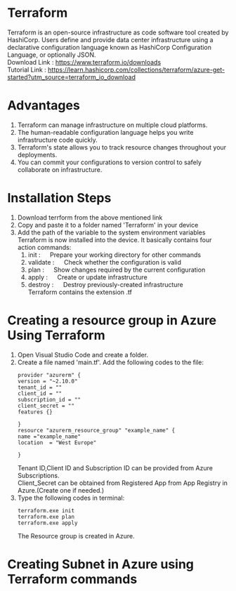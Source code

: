 # Terraform
  Terraform is an open-source infrastructure as code software tool created by HashiCorp. Users define and provide data center infrastructure using a declarative configuration language known as HashiCorp Configuration Language, or optionally JSON.
 <br> Download Link : https://www.terraform.io/downloads 
 <br> Tutorial Link : https://learn.hashicorp.com/collections/terraform/azure-get-started?utm_source=terraform_io_download
 # Advantages
  1. Terraform can manage infrastructure on multiple cloud platforms.
  2. The human-readable configuration language helps you write infrastructure code quickly.
  3. Terraform's state allows you to track resource changes throughout your deployments.
  4. You can commit your configurations to version control to safely collaborate on infrastructure.
  
  # Installation Steps
  1. Download terrform from the above mentioned link
  2. Copy and paste it to a folder named 'Terraform' in your device
  3. Add the path of the variable to the system environment variables
  <br>Terraform is now installed into the device. It basically contains four action commands:
      1. init :  &emsp;  Prepare your working directory for other commands
      2. validate : &emsp; Check whether the configuration is valid
      3. plan : &emsp;   Show changes required by the current configuration
      4. apply :  &emsp;  Create or update infrastructure
      5. destroy : &emsp;  Destroy previously-created infrastructure
  <br>Terraform contains the extension .tf
  
  # Creating a resource group in Azure Using Terraform
  1. Open Visual Studio Code and create a folder.
  2. Create a file named 'main.tf'. Add the following codes to the file:
     ```
     provider "azurerm" {
     version = "~2.10.0"
     tenant_id = ""
     client_id = ""
     subscription_id = ""
     client_secret = ""
     features {}
  
     }
     resource "azurerm_resource_group" "example_name" {
     name ="example_name"
     location  = "West Europe"
  
     }
     ```
     Tenant ID,Client ID and Subscription ID can be provided from Azure Subscriptions.
     <br>Client_Secret can be obtained from Registered App from App Registry in Azure.(Create one if needed.)
   3. Type the following codes in terminal:
        ```
        terraform.exe init 
        terraform.exe plan 
        terraform.exe apply
        ```
      The Resource group is created in Azure.
  # Creating Subnet in Azure using Terraform commands
  
 
